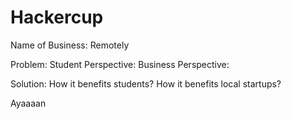 # Hackercup

Name of Business: Remotely

Problem:
Student Perspective:
Business Perspective:

Solution:
How it benefits students?
How it benefits local startups?

Ayaaaan
